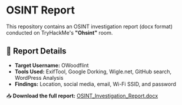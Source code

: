 # OSINT Report

This repository contains an OSINT investigation report (docx format) conducted on TryHackMe's **"Ohsint"** room.

## 📄 Report Details
- **Target Username:** OWoodflint
- **Tools Used:** ExifTool, Google Dorking, Wigle.net, GitHub search, WordPress Analysis
- **Findings:** Location, social media, email, Wi-Fi SSID, and password

📥 **Download the full report:** [OSINT_Investigation_Report.docx](OSINT_Investigation_Report.docx)
